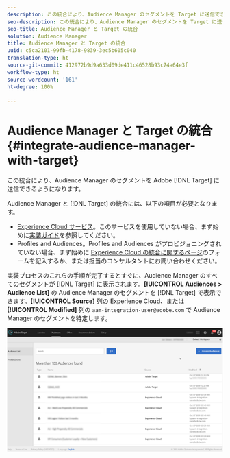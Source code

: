 ```yaml
---
description: この統合により、Audience Manager のセグメントを Target に送信できるようになります。
seo-description: この統合により、Audience Manager のセグメントを Target に送信できるようになります。
seo-title: Audience Manager と Target の統合
solution: Audience Manager
title: Audience Manager と Target の統合
uuid: c5ca2101-99fb-4178-9839-3ec5b605c040
translation-type: ht
source-git-commit: 412972b9d9a633d09de411c46528b93c74a64e3f
workflow-type: ht
source-wordcount: '161'
ht-degree: 100%

---
```



# Audience Manager と Target の統合 {#integrate-audience-manager-with-target}

この統合により、Audience Manager のセグメントを Adobe [!DNL Target] に送信できるようになります。

Audience Manager と [!DNL Target] の統合には、以下の項目が必要となります。

* [Experience Cloud サービス](https://docs.adobe.com/content/help/ja-JP/id-service/using/home.html)。このサービスを使用していない場合、まず始めに[実装ガイド](https://docs.adobe.com/content/help/ja-JP/id-service/using/implementation/implementation-guides.html)を参照してください。
* Profiles and Audiences。Profiles and Audiences がプロビジョニングされていない場合、まず始めに [Experience Cloud の統合に関するページ](https://adobe.allegiancetech.com/cgi-bin/qwebcorporate.dll?idx=X8SVES)のフォームを記入するか、または担当のコンサルタントにお問い合わせください。

実装プロセスのこれらの手順が完了するとすぐに、Audience Manager のすべてのセグメントが [!DNL Target] に表示されます。**[!UICONTROL Audiences > Audience List]** の Audience Manager のセグメントを [!DNL Target] で表示できます。**[!UICONTROL Source]** 列の Experience Cloud、または **[!UICONTROL Modified]** 列の `aam-integration-user@adobe.com` で Audience Manager のセグメントを特定します。

![](../assets/target.png)
